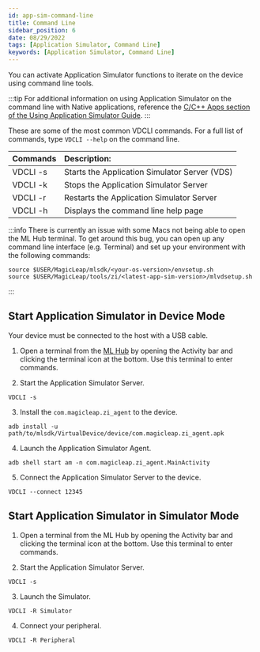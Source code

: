 ```yaml
---
id: app-sim-command-line
title: Command Line
sidebar_position: 6
date: 08/29/2022
tags: [Application Simulator, Command Line]
keywords: [Application Simulator, Command Line]
---
```


You can activate Application Simulator functions to iterate on the device using command line tools.

:::tip
For additional information on using Application Simulator on the command line with Native applications, reference the [C/C++ Apps section of the Using Application Simulator Guide](/versioned_docs/version-22-May-2023/guides/developer-tools/app-sim/using-app-sim.md#cc-apps-and-custom-engines).
:::

These are some of the most common VDCLI commands. For a full list of commands, type `VDCLI --help` on the command line.

|  Commands | Description: |
|:-- |:--- |
|VDCLI -s |Starts the Application Simulator Server (VDS) |
|VDCLI -k |Stops the Application Simulator Server |
|VDCLI -r |Restarts the Application Simulator Server |
|VDCLI -h |Displays the command line help page |

:::info
There is currently an issue with some Macs not being able to open the ML Hub terminal. To get around this bug, you can open up any command line interface (e.g. Terminal) and set up your environment with the following commands:

```shell
source $USER/MagicLeap/mlsdk/<your-os-version>/envsetup.sh
source $USER/MagicLeap/tools/zi/<latest-app-sim-version>/mlvdsetup.sh
```

:::

## Start Application Simulator in Device Mode

Your device must be connected to the host with a USB cable.

1. Open a terminal from the [ML Hub](/versioned_docs/version-22-May-2023/guides/developer-tools/ml-hub/magic-leap-hub.md) by opening the Activity bar and clicking the terminal icon at the bottom. Use this terminal to enter commands.

2. Start the Application Simulator Server.

```shell
VDCLI -s
```

3. Install the `com.magicleap.zi_agent` to the device.

```shell
adb install -u path/to/mlsdk/VirtualDevice/device/com.magicleap.zi_agent.apk
```

4. Launch the Application Simulator Agent.

```shell
adb shell start am -n com.magicleap.zi_agent.MainActivity
```

5. Connect the Application Simulator Server to the device.

```shell
VDCLI --connect 12345
```

## Start Application Simulator in Simulator Mode

1. Open a terminal from the ML Hub by opening the Activity bar and clicking the terminal icon at the bottom. Use this terminal to enter commands.

2. Start the Application Simulator Server.

```shell
VDCLI -s
```

3. Launch the Simulator.

```shell
VDCLI -R Simulator
```

4. Connect your peripheral.

```shell
VDCLI -R Peripheral
```

